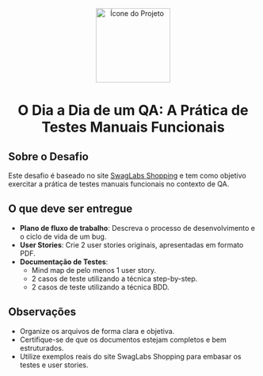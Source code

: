 <div align="center">
  <img width="150px" src="/icone.png" alt="Ícone do Projeto">
  
  # O Dia a Dia de um QA: A Prática de Testes Manuais Funcionais
</div>

## Sobre o Desafio

Este desafio é baseado no site [SwagLabs Shopping](https://www.saucedemo.com/) e tem como objetivo exercitar a prática de testes manuais funcionais no contexto de QA.

## O que deve ser entregue

- **Plano de fluxo de trabalho**: Descreva o processo de desenvolvimento e o ciclo de vida de um bug.
- **User Stories**: Crie 2 user stories originais, apresentadas em formato PDF.
- **Documentação de Testes**:
  - Mind map de pelo menos 1 user story.
  - 2 casos de teste utilizando a técnica step-by-step.
  - 2 casos de teste utilizando a técnica BDD.

## Observações

- Organize os arquivos de forma clara e objetiva.
- Certifique-se de que os documentos estejam completos e bem estruturados.
- Utilize exemplos reais do site SwagLabs Shopping para embasar os testes e user stories.

